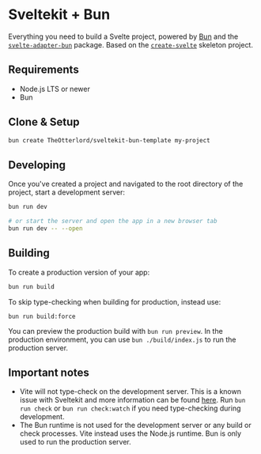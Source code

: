 # Sveltekit + Bun

Everything you need to build a Svelte project, powered by [Bun](https://bun.sh) and the [`svelte-adapter-bun`](https://github.com/gornostay25/svelte-adapter-bun) package. Based on the [`create-svelte`](https://github.com/sveltejs/kit/tree/master/packages/create-svelte) skeleton project.

## Requirements

- Node.js LTS or newer
- Bun

## Clone & Setup

```bash
bun create TheOtterlord/sveltekit-bun-template my-project
```

## Developing

Once you've created a project and navigated to the root directory of the project, start a development server:

```bash
bun run dev

# or start the server and open the app in a new browser tab
bun run dev -- --open
```

## Building

To create a production version of your app:

```bash
bun run build
```

To skip type-checking when building for production, instead use:

```
bun run build:force
```

You can preview the production build with `bun run preview`.
In the production environment, you can use `bun ./build/index.js` to run the production server.

## Important notes

- Vite will not type-check on the development server. This is a known issue with Sveltekit and more information can be found [here](https://github.com/ivanhofer/sveltekit-typescript-showcase#type-checking-the-whole-project). Run `bun run check` or `bun run check:watch` if you need type-checking during development.
- The Bun runtime is not used for the development server or any build or check processes. Vite instead uses the Node.js runtime. Bun is only used to run the production server. 
